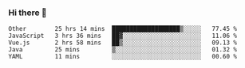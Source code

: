 ### Hi there 👋

<!--
**Hundeklemmen/Hundeklemmen** is a ✨ _special_ ✨ repository because its `README.md` (this file) appears on your GitHub profile.

Here are some ideas to get you started:

- 🔭 I’m currently working on ...
- 🌱 I’m currently learning ...
- 👯 I’m looking to collaborate on ...
- 🤔 I’m looking for help with ...
- 💬 Ask me about ...
- 📫 How to reach me: ...
- 😄 Pronouns: ...
- ⚡ Fun fact: ...
-->
<!--START_SECTION:waka-->
```text
Other        25 hrs 14 mins  ███████████████████▒░░░░░   77.45 % 
JavaScript   3 hrs 36 mins   ██▓░░░░░░░░░░░░░░░░░░░░░░   11.06 % 
Vue.js       2 hrs 58 mins   ██▒░░░░░░░░░░░░░░░░░░░░░░   09.13 % 
Java         25 mins         ▒░░░░░░░░░░░░░░░░░░░░░░░░   01.32 % 
YAML         11 mins         ░░░░░░░░░░░░░░░░░░░░░░░░░   00.60 % 
```
<!--END_SECTION:waka-->
